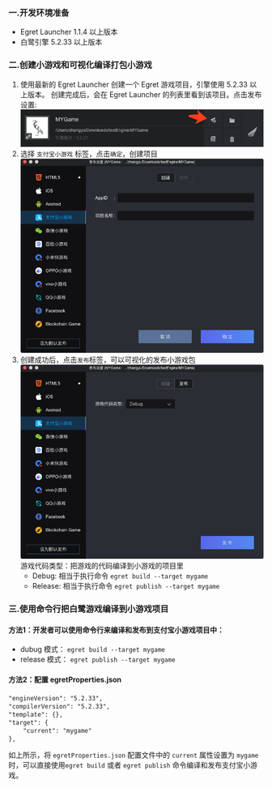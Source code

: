 ### 一.开发环境准备

* Egret Launcher 1.1.4 以上版本
* 白鹭引擎 5.2.33 以上版本


### 二.创建小游戏和可视化编译打包小游戏

1. 使用最新的 Egret Launcher 创建一个 Egret 游戏项目，引擎使用 5.2.33 以上版本。
创建完成后，会在 Egret Launcher 的列表里看到该项目。点击发布设置:
![](p1.png)
2. 选择 `支付宝小游戏` 标签，点击`确定`，创建项目
![](p2.png)
3. 创建成功后，点击`发布`标签，可以可视化的发布小游戏包
![](p3.png)
游戏代码类型：把游戏的代码编译到小游戏的项目里
	* Debug: 相当于执行命令 `egret build --target mygame`
	* Release: 相当于执行命令 `egret publish --target mygame`



### 三.使用命令行把白鹭游戏编译到小游戏项目
#### 方法1：开发者可以使用命令行来编译和发布到支付宝小游戏项目中：
	
  * dubug 模式： ```egret build --target mygame```
  * release 模式： ```egret publish --target mygame```

#### 方法2：配置 egretProperties.json

```
"engineVersion": "5.2.33",
"compilerVersion": "5.2.33",
"template": {},
"target": {
	"current": "mygame"
},
```

如上所示，将 `egretProperties.json` 配置文件中的 `current` 属性设置为 `mygame` 时，可以直接使用```egret build``` 或者 ```egret publish``` 命令编译和发布支付宝小游戏。



